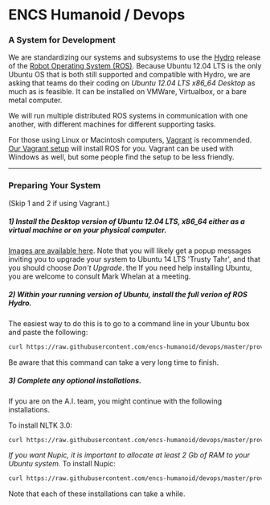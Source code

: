ENCS Humanoid / Devops
======



### A System for Development

We are standardizing our systems and subsystems to use the <a href="http://wiki.ros.org/hydro">Hydro</a> release of the <a href="http://ros.org">Robot Operating System (ROS)</a>. Because Ubuntu 12.04 LTS is the only Ubuntu OS that is both still supported and compatible with Hydro, we are asking that teams do their coding on <em>Ubuntu 12.04 LTS x86_64 Desktop</em> as much as is feasible. It can be installed on VMWare, Virtualbox, or a bare metal computer. 

We will run multiple distributed ROS systems in communication with one another, with different machines for different supporting tasks.

For those using Linux or Macintosh computers, <a href="https://www.vagrantup.com">Vagrant</a> is recommended. [Our Vagrant setup](vagrant_overview.md) will install ROS for you. Vagrant can be used with Windows as well, but some people find the setup to be less friendly.

<hr>

### Preparing Your System

(Skip 1 and 2 if using Vagrant.)

##### 1) Install the Desktop version of Ubuntu 12.04 LTS, x86_64 either as a virtual machine or on your physical computer.

<a href="http://releases.ubuntu.com/12.04/">Images are available here</a>. Note that you will likely get a popup messages inviting you to upgrade your system to Ubuntu 14 LTS 'Trusty Tahr', and that you should choose <em>Don't Upgrade</em>. the If you need help installing Ubuntu, you are welcome to consult Mark Whelan at a meeting.

##### 2) Within your running version of Ubuntu, install the full verion of ROS Hydro.

The easiest way to do this is to go to a command line in your Ubuntu box and paste the following:

```sh
curl https://raw.githubusercontent.com/encs-humanoid/devops/master/provision/build_hydro_full.sh | sh
```

Be aware that this command can take a very long time to finish.

##### 3) Complete any optional installations.

If you are on the A.I. team, you might continue with the following installations.

To install NLTK 3.0:

```sh
curl https://raw.githubusercontent.com/encs-humanoid/devops/master/provision/install_nltk.sh | sh
```

<em>If you want Nupic, it is important to allocate at least 2 Gb of RAM to your Ubuntu system.</em> To install Nupic:

```sh
curl https://raw.githubusercontent.com/encs-humanoid/devops/master/provision/install_nupic.sh | sh
```

Note that each of these installations can take a while.
